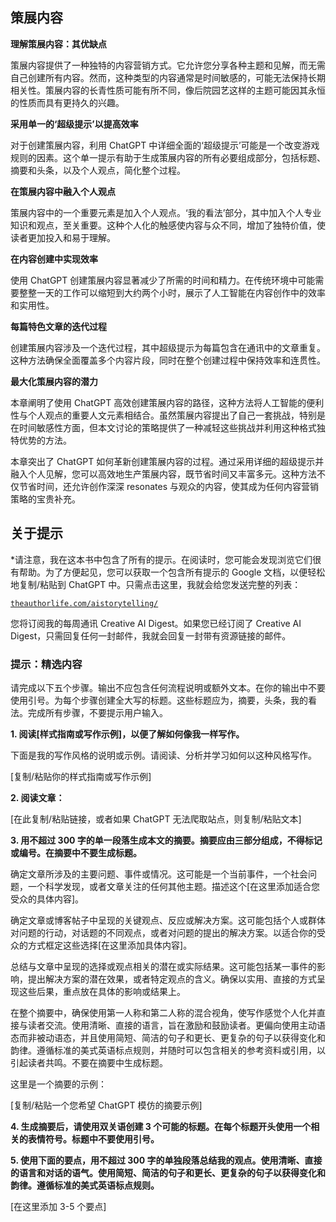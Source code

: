 ## 策展内容

**理解策展内容：其优缺点**

策展内容提供了一种独特的内容营销方式。它允许您分享各种主题和见解，而无需自己创建所有内容。然而，这种类型的内容通常是时间敏感的，可能无法保持长期相关性。策展内容的长青性质可能有所不同，像后院园艺这样的主题可能因其永恒的性质而具有更持久的兴趣。

**采用单一的‘超级提示’以提高效率**

对于创建策展内容，利用 ChatGPT 中详细全面的‘超级提示’可能是一个改变游戏规则的因素。这个单一提示有助于生成策展内容的所有必要组成部分，包括标题、摘要和头条，以及个人观点，简化整个过程。

**在策展内容中融入个人观点**

策展内容中的一个重要元素是加入个人观点。‘我的看法’部分，其中加入个人专业知识和观点，至关重要。这种个人化的触感使内容与众不同，增加了独特价值，使读者更加投入和易于理解。

**在内容创建中实现效率**

使用 ChatGPT 创建策展内容显著减少了所需的时间和精力。在传统环境中可能需要整整一天的工作可以缩短到大约两个小时，展示了人工智能在内容创作中的效率和实用性。

**每篇特色文章的迭代过程**

创建策展内容涉及一个迭代过程，其中超级提示为每篇包含在通讯中的文章重复。这种方法确保全面覆盖多个内容片段，同时在整个创建过程中保持效率和连贯性。

**最大化策展内容的潜力**

本章阐明了使用 ChatGPT 高效创建策展内容的路径，这种方法将人工智能的便利性与个人观点的重要人文元素相结合。虽然策展内容提出了自己一套挑战，特别是在时间敏感性方面，但本文讨论的策略提供了一种减轻这些挑战并利用这种格式独特优势的方法。

本章突出了 ChatGPT 如何革新创建策展内容的过程。通过采用详细的超级提示并融入个人见解，您可以高效地生产策展内容，既节省时间又丰富多元。这种方法不仅节省时间，还允许创作深深 resonates 与观众的内容，使其成为任何内容营销策略的宝贵补充。

## 关于提示

*请注意，我在这本书中包含了所有的提示。在阅读时，您可能会发现浏览它们很有帮助。为了方便起见，您可以获取一个包含所有提示的 Google 文档，以便轻松地复制/粘贴到 ChatGPT 中。只需点击这里，我就会给您发送完整的列表：

[`theauthorlife.com/aistorytelling/`](https://theauthorlife.com/aistorytelling/)

您将订阅我的每周通讯 Creative AI Digest。如果您已经订阅了 Creative AI Digest，只需回复任何一封邮件，我就会回复一封带有资源链接的邮件。

### 提示：精选内容

请完成以下五个步骤。输出不应包含任何流程说明或额外文本。在你的输出中不要使用引号。为每个步骤创建全大写的标题。这些标题应为，摘要，头条，我的看法。完成所有步骤，不要提示用户输入。

**1\. 阅读[样式指南或写作示例]，以便了解如何像我一样写作。**

下面是我的写作风格的说明或示例。请阅读、分析并学习如何以这种风格写作。

[复制/粘贴你的样式指南或写作示例]

**2\. 阅读文章：**

[在此复制/粘贴链接，或者如果 ChatGPT 无法爬取站点，则复制/粘贴文本]

**3\. 用不超过 300 字的单一段落生成本文的摘要。摘要应由三部分组成，不得标记或编号。在摘要中不要生成标题。**

确定文章所涉及的主要问题、事件或情况。这可能是一个当前事件，一个社会问题，一个科学发现，或者文章关注的任何其他主题。描述这个[在这里添加适合您受众的具体内容]。

确定文章或博客帖子中呈现的关键观点、反应或解决方案。这可能包括个人或群体对问题的行动，对话题的不同观点，或者对问题的提出的解决方案。以适合你的受众的方式框定这些选择[在这里添加具体内容]。

总结与文章中呈现的选择或观点相关的潜在或实际结果。这可能包括某一事件的影响，提出解决方案的潜在效果，或者特定观点的含义。确保以实用、直接的方式呈现这些后果，重点放在具体的影响或结果上。

在整个摘要中，确保使用第一人称和第二人称的混合视角，使写作感觉个人化并直接与读者交流。使用清晰、直接的语言，旨在激励和鼓励读者。更偏向使用主动语态而非被动语态，并且使用简短、简洁的句子和更长、更复杂的句子以获得变化和韵律。遵循标准的美式英语标点规则，并随时可以包含相关的参考资料或引用，以引起读者共鸣。不要在摘要中生成标题。

这里是一个摘要的示例：

[复制/粘贴一个您希望 ChatGPT 模仿的摘要示例]

**4\. 生成摘要后，请使用双关语创建 3 个可能的标题。在每个标题开头使用一个相关的表情符号。标题中不要使用引号。**

**5\. 使用下面的要点，用不超过 300 字的单独段落总结我的观点。使用清晰、直接的语言和对话的语气。使用简短、简洁的句子和更长、更复杂的句子以获得变化和韵律。遵循标准的美式英语标点规则。**

[在这里添加 3-5 个要点]
